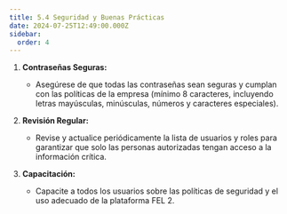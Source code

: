 ```yaml
---
title: 5.4 Seguridad y Buenas Prácticas
date: 2024-07-25T12:49:00.000Z
sidebar:
  order: 4
---
```

1. **Contraseñas Seguras:**

   * Asegúrese de que todas las contraseñas sean seguras y cumplan con las políticas de la empresa (mínimo 8 caracteres, incluyendo letras mayúsculas, minúsculas, números y caracteres especiales).
2. **Revisión Regular:**

   * Revise y actualice periódicamente la lista de usuarios y roles para garantizar que solo las personas autorizadas tengan acceso a la información crítica.
3. **Capacitación:**

   * Capacite a todos los usuarios sobre las políticas de seguridad y el uso adecuado de la plataforma FEL 2.

